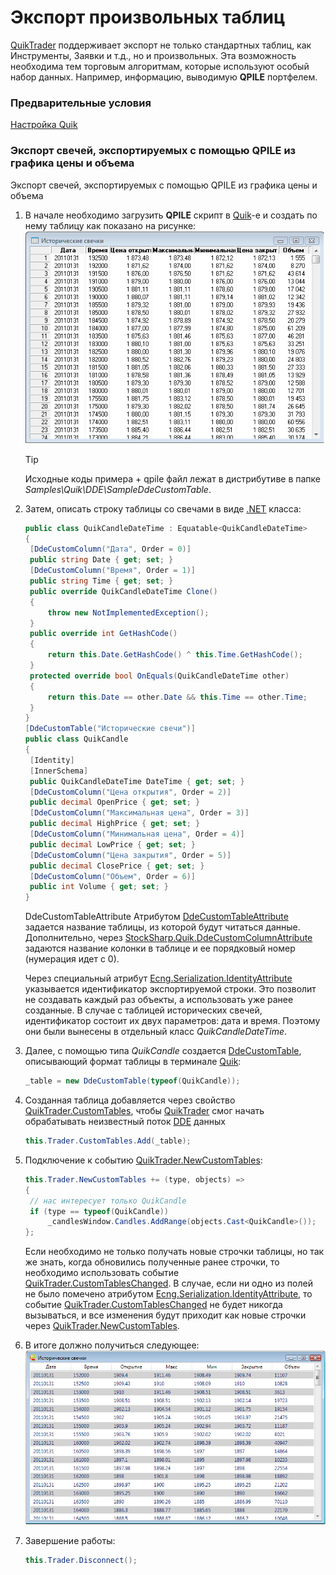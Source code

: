 # Экспорт произвольных таблиц

[QuikTrader](xref:StockSharp.Quik.QuikTrader) поддерживает экспорт не только стандартных таблиц, как Инструменты, Заявки и т.д., но и произвольных. Эта возможность необходима тем торговым алгоритмам, которые используют особый набор данных. Например, информацию, выводимую **QPILE** портфелем. 

### Предварительные условия

[Настройка Quik](QuikSetup.md)

### Экспорт свечей, экспортируемых с помощью QPILE из графика цены и объема

Экспорт свечей, экспортируемых с помощью QPILE из графика цены и объема

1. В начале необходимо загрузить **QPILE** скрипт в [Quik](Quik.md)\-е и создать по нему таблицу как показано на рисунке: ![candleqpile](../images/candle_qpile.png)

   > [!TIP]
   > Исходные коды примера + qpile файл лежат в дистрибутиве в папке *Samples\\Quik\\DDE\\SampleDdeCustomTable*. 
2. Затем, описать строку таблицы со свечами в виде [.NET](https://ru.wikipedia.org/wiki/.NET_Framework) класса: 

   ```cs
   public class QuikCandleDateTime : Equatable<QuikCandleDateTime>
   {
   	[DdeCustomColumn("Дата", Order = 0)]
   	public string Date { get; set; }
   	[DdeCustomColumn("Время", Order = 1)]
   	public string Time { get; set; }
   	public override QuikCandleDateTime Clone()
   	{
   		throw new NotImplementedException();
   	}
   	public override int GetHashCode()
   	{
   		return this.Date.GetHashCode() ^ this.Time.GetHashCode();
   	}
   	protected override bool OnEquals(QuikCandleDateTime other)
   	{
   		return this.Date == other.Date && this.Time == other.Time;
   	}
   }
   [DdeCustomTable("Исторические свечи")]
   public class QuikCandle
   {
   	[Identity]
   	[InnerSchema]
   	public QuikCandleDateTime DateTime { get; set; }
   	[DdeCustomColumn("Цена открытия", Order = 2)]
   	public decimal OpenPrice { get; set; }
   	[DdeCustomColumn("Максимальная цена", Order = 3)]
   	public decimal HighPrice { get; set; }
   	[DdeCustomColumn("Минимальная цена", Order = 4)]
   	public decimal LowPrice { get; set; }
   	[DdeCustomColumn("Цена закрытия", Order = 5)]
   	public decimal ClosePrice { get; set; }
   	[DdeCustomColumn("Объем", Order = 6)]
   	public int Volume { get; set; }
   }
   ```

   DdeCustomTableAttribute Атрибутом [DdeCustomTableAttribute](xref:StockSharp.Quik.DdeCustomTableAttribute) задается название таблицы, из которой будут читаться данные. Дополнительно, через [StockSharp.Quik.DdeCustomColumnAttribute](xref:StockSharp.Quik.DdeCustomColumnAttribute) задаются название колонки в таблице и ее порядковый номер (нумерация идет с 0). 

   Через специальный атрибут [Ecng.Serialization.IdentityAttribute](xref:Ecng.Serialization.IdentityAttribute) указывается идентификатор экспортируемой строки. Это позволит не создавать каждый раз объекты, а использовать уже ранее созданные. В случае с таблицей исторических свечей, идентификатор состоит их двух параметров: дата и время. Поэтому они были вынесены в отдельный класс *QuikCandleDateTime*. 
3. Далее, с помощью типа *QuikCandle* создается [DdeCustomTable](xref:StockSharp.Quik.DdeCustomTable), описывающий формат таблицы в терминале [Quik](Quik.md): 

   ```cs
   _table = new DdeCustomTable(typeof(QuikCandle));
   ```
4. Созданная таблица добавляется через свойство [QuikTrader.CustomTables](xref:StockSharp.Quik.QuikTrader.CustomTables), чтобы [QuikTrader](xref:StockSharp.Quik.QuikTrader) смог начать обрабатывать неизвестный поток [DDE](https://en.wikipedia.org/wiki/Dynamic_Data_Exchange) данных 

   ```cs
   this.Trader.CustomTables.Add(_table);
   ```
5. Подключение к событию [QuikTrader.NewCustomTables](xref:StockSharp.Quik.QuikTrader.NewCustomTables): 

   ```cs
   this.Trader.NewCustomTables += (type, objects) =>
   {
   	// нас интересует только QuikCandle
   	if (type == typeof(QuikCandle))
   		_candlesWindow.Candles.AddRange(objects.Cast<QuikCandle>());
   };
   ```

   Если необходимо не только получать новые строчки таблицы, но так же знать, когда обновились полученные ранее строчки, то необходимо использовать событие [QuikTrader.CustomTablesChanged](xref:StockSharp.Quik.QuikTrader.CustomTablesChanged). В случае, если ни одно из полей не было помечено атрибутом [Ecng.Serialization.IdentityAttribute](xref:Ecng.Serialization.IdentityAttribute), то событие [QuikTrader.CustomTablesChanged](xref:StockSharp.Quik.QuikTrader.CustomTablesChanged) не будет никогда вызываться, и все изменения будут приходит как новые строчки через [QuikTrader.NewCustomTables](xref:StockSharp.Quik.QuikTrader.NewCustomTables). 
6. В итоге должно получиться следующее: ![samplecandleqpile](../images/sample_candle_qpile.png)
7. Завершение работы: 

   ```cs
   this.Trader.Disconnect();
   ```
